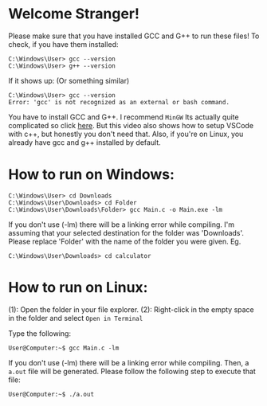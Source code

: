 # Welcome Stranger!
Please make sure that you have installed GCC and G++ to run these files! To check, if you have them installed:
``` shellscript
C:\Windows\User> gcc --version
C:\Windows\User> g++ --version
```
If it shows up: (Or something similar)
``` shellscript
C:\Windows\User> gcc --version
Error: 'gcc' is not recognized as an external or bash command.
```
You have to install GCC and G++. I recommend `MinGW`
Its actually quite complicated so click [here](https://www.youtube.com/watch?v=jvg4VtYEhKU). But this video also shows how to setup VSCode with c++, but honestly
you don't need that. Also, if you're on Linux, you already have gcc and g++ installed by default.


# How to run on Windows:
```shellscript
C:\Windows\User> cd Downloads
C:\Windows\User\Downloads> cd Folder
C:\Windows\User\Downloads\Folder> gcc Main.c -o Main.exe -lm
```
If you don't use (-lm) there will be a linking error while compiling.
I'm assuming that your selected destination for the folder was 'Downloads'.
Please replace 'Folder' with the name of the folder you were given. Eg.

```shellscript
C:\Windows\User\Downloads> cd calculator
```

# How to run on Linux:
(1): Open the folder in your file explorer.
(2): Right-click in the empty space in the folder and select `Open in Terminal`

Type the following:
``` shellscript
User@Computer:~$ gcc Main.c -lm
```
If you don't use (-lm) there will be a linking error while compiling.
Then, a `a.out` file will be generated. Please follow the following step to execute that file:

```shellscript
User@Computer:~$ ./a.out
```
